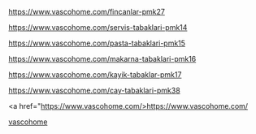 <a href="https://www.vascohome.com/fincanlar-pmk27">https://www.vascohome.com/fincanlar-pmk27</a>

<a href="https://www.vascohome.com/servis-tabaklari-pmk14">https://www.vascohome.com/servis-tabaklari-pmk14</a>

<a href="https://www.vascohome.com/pasta-tabaklari-pmk15">https://www.vascohome.com/pasta-tabaklari-pmk15</a>

<a href="https://www.vascohome.com/makarna-tabaklari-pmk16">https://www.vascohome.com/makarna-tabaklari-pmk16</a>

<a href="https://www.vascohome.com/kayik-tabaklar-pmk17">https://www.vascohome.com/kayik-tabaklar-pmk17</a>

<a href="https://www.vascohome.com/cay-tabaklari-pmk38">https://www.vascohome.com/cay-tabaklari-pmk38</a>

<a href="https://www.vascohome.com/>https://www.vascohome.com/</a>

<a href="https://www.vascohome.com/">vascohome</a>
